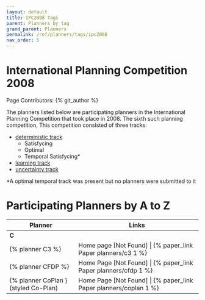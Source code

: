 ```yaml
---
layout: default
title: IPC2008 Tags
parent: Planners by tag
grand_parent: Planners
permalink: /ref/planners/tags/ipc2008
nav_order: 5
---
```

# International Planning Competition 2008

Page Contributors: {% git_author %}

The planners listed below are participating planners in the International Planning Competition that took place in 2008. The sixth such planning competition, This competition consisted of three tracks:

- [deterministic track](http://icaps-conference.org/ipc2008/deterministic/HomePage.html)
    - Satisfycing
    - Optimal
    - Temporal Satisfycing*
- [learning track](http://icaps-conference.org/ipc2008/probabilistic)
- [uncertainty track](http://icaps-conference.org/ipc2008/learning)

*A optimal temporal track was present but no planners were submitted to it

# Participating Planners by A to Z

| Planner | Links |
|---------|-------|
| **C**   |       |
| {% planner C3 %} | Home page [Not Found] \| {% paper_link Paper planners/c3 1 %} |
| {% planner CFDP %} | Home Page [Not Found] \| {% paper_link Paper planners/cfdp 1 %} |
| {% planner CoPlan } (styled Co-Plan) | Home Page [Not Found] \| {% paper_link Paper planners/coplan 1 %} |